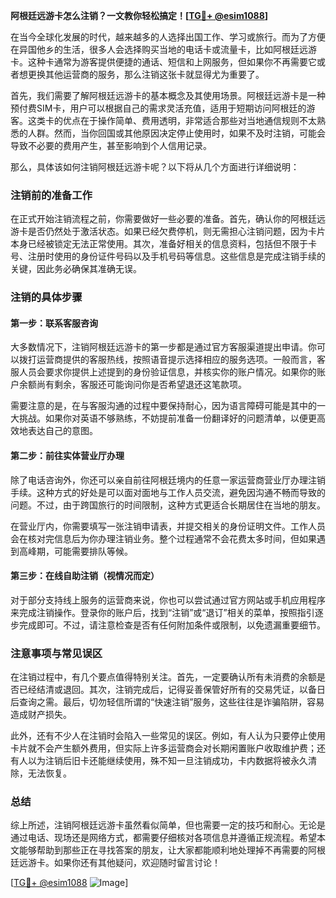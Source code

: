 **阿根廷远游卡怎么注销？一文教你轻松搞定！[[TG💪+ @esim1088](https://t.me/s/esim1088)]**

在当今全球化发展的时代，越来越多的人选择出国工作、学习或旅行。而为了方便在异国他乡的生活，很多人会选择购买当地的电话卡或流量卡，比如阿根廷远游卡。这种卡通常为游客提供便捷的通话、短信和上网服务，但如果你不再需要它或者想更换其他运营商的服务，那么注销这张卡就显得尤为重要了。

首先，我们需要了解阿根廷远游卡的基本概念及其使用场景。阿根廷远游卡是一种预付费SIM卡，用户可以根据自己的需求灵活充值，适用于短期访问阿根廷的游客。这类卡的优点在于操作简单、费用透明，非常适合那些对当地通信规则不太熟悉的人群。然而，当你回国或其他原因决定停止使用时，如果不及时注销，可能会导致不必要的费用产生，甚至影响到个人信用记录。

那么，具体该如何注销阿根廷远游卡呢？以下将从几个方面进行详细说明：

### 注销前的准备工作

在正式开始注销流程之前，你需要做好一些必要的准备。首先，确认你的阿根廷远游卡是否仍然处于激活状态。如果已经欠费停机，则无需担心注销问题，因为卡片本身已经被锁定无法正常使用。其次，准备好相关的信息资料，包括但不限于卡号、注册时使用的身份证件号码以及手机号码等信息。这些信息是完成注销手续的关键，因此务必确保其准确无误。

### 注销的具体步骤

#### 第一步：联系客服咨询

大多数情况下，注销阿根廷远游卡的第一步都是通过官方客服渠道提出申请。你可以拨打运营商提供的客服热线，按照语音提示选择相应的服务选项。一般而言，客服人员会要求你提供上述提到的身份验证信息，并核实你的账户情况。如果你的账户余额尚有剩余，客服还可能询问你是否希望退还这笔款项。

需要注意的是，在与客服沟通的过程中要保持耐心，因为语言障碍可能是其中的一大挑战。如果你对英语不够熟练，不妨提前准备一份翻译好的问题清单，以便更高效地表达自己的意图。

#### 第二步：前往实体营业厅办理

除了电话咨询外，你还可以亲自前往阿根廷境内的任意一家运营商营业厅办理注销手续。这种方式的好处是可以面对面地与工作人员交流，避免因沟通不畅而导致的问题。不过，由于跨国旅行的时间限制，这种方式更适合长期居住在当地的朋友。

在营业厅内，你需要填写一张注销申请表，并提交相关的身份证明文件。工作人员会在核对完信息后为你办理注销业务。整个过程通常不会花费太多时间，但如果遇到高峰期，可能需要排队等候。

#### 第三步：在线自助注销（视情况而定）

对于部分支持线上服务的运营商来说，你也可以尝试通过官方网站或手机应用程序来完成注销操作。登录你的账户后，找到“注销”或“退订”相关的菜单，按照指引逐步完成即可。不过，请注意检查是否有任何附加条件或限制，以免遗漏重要细节。

### 注意事项与常见误区

在注销过程中，有几个要点值得特别关注。首先，一定要确认所有未消费的余额是否已经结清或退回。其次，注销完成后，记得妥善保管好所有的交易凭证，以备日后查询之需。最后，切勿轻信所谓的“快速注销”服务，这些往往是诈骗陷阱，容易造成财产损失。

此外，还有不少人在注销时会陷入一些常见的误区。例如，有人认为只要停止使用卡片就不会产生额外费用，但实际上许多运营商会对长期闲置账户收取维护费；还有人以为注销后旧卡还能继续使用，殊不知一旦注销成功，卡内数据将被永久清除，无法恢复。

### 总结

综上所述，注销阿根廷远游卡虽然看似简单，但也需要一定的技巧和耐心。无论是通过电话、现场还是网络方式，都需要仔细核对各项信息并遵循正规流程。希望本文能够帮助到那些正在寻找答案的朋友，让大家都能顺利地处理掉不再需要的阿根廷远游卡。如果你还有其他疑问，欢迎随时留言讨论！

[[TG💪+ @esim1088](https://t.me/s/esim1088) ![Image](https://i.postimg.cc/4NQfJmqS/Snipaste-2025-05-13-00-14-12.png)]